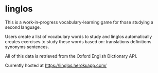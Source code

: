 # linglos
This is a work-in-progress vocabulary-learning game for those studying a second language.

Users create a list of vocabulary words to study and linglos automatically creates exercises to study these words based on:
  translations
  definitions
  synonyms
  sentences.
  
  All of this data is retrieved from the Oxford English Dictionary API.
  
  Currently hosted at https://linglos.herokuapp.com/
